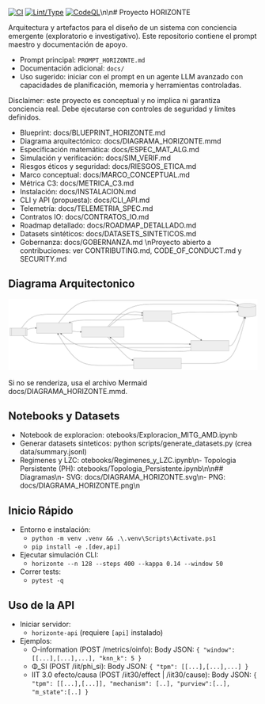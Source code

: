 ﻿[![CI](https://github.com/Yatrogenesis/HORIZONTE/actions/workflows/ci.yml/badge.svg?branch=main)](https://github.com/Yatrogenesis/HORIZONTE/actions/workflows/ci.yml) [![Lint/Type](https://github.com/Yatrogenesis/HORIZONTE/actions/workflows/lint_type.yml/badge.svg?branch=main)](https://github.com/Yatrogenesis/HORIZONTE/actions/workflows/lint_type.yml) [![CodeQL](https://github.com/Yatrogenesis/HORIZONTE/actions/workflows/codeql.yml/badge.svg?branch=main)](https://github.com/Yatrogenesis/HORIZONTE/actions/workflows/codeql.yml)\n\n# Proyecto HORIZONTE

Arquitectura y artefactos para el diseño de un sistema con conciencia emergente (exploratorio e investigativo). Este repositorio contiene el prompt maestro y documentación de apoyo.

- Prompt principal: `PROMPT_HORIZONTE.md`
- Documentación adicional: `docs/`
- Uso sugerido: iniciar con el prompt en un agente LLM avanzado con capacidades de planificación, memoria y herramientas controladas.

Disclaimer: este proyecto es conceptual y no implica ni garantiza conciencia real. Debe ejecutarse con controles de seguridad y límites definidos.

- Blueprint: docs/BLUEPRINT_HORIZONTE.md
- Diagrama arquitectónico: docs/DIAGRAMA_HORIZONTE.mmd
- Especificación matemática: docs/ESPEC_MAT_ALG.md
- Simulación y verificación: docs/SIM_VERIF.md
- Riesgos éticos y seguridad: docs/RIESGOS_ETICA.md
- Marco conceptual: docs/MARCO_CONCEPTUAL.md
- Métrica C3: docs/METRICA_C3.md
- Instalación: docs/INSTALACION.md
- CLI y API (propuesta): docs/CLI_API.md
- Telemetría: docs/TELEMETRIA_SPEC.md
- Contratos IO: docs/CONTRATOS_IO.md
- Roadmap detallado: docs/ROADMAP_DETALLADO.md
- Datasets sintéticos: docs/DATASETS_SINTETICOS.md
- Gobernanza: docs/GOBERNANZA.md
\nProyecto abierto a contribuciones: ver CONTRIBUTING.md, CODE_OF_CONDUCT.md y SECURITY.md
## Diagrama Arquitectonico

![Diagrama HORIZONTE](docs/DIAGRAMA_HORIZONTE.svg)

Si no se renderiza, usa el archivo Mermaid docs/DIAGRAMA_HORIZONTE.mmd.

## Notebooks y Datasets
- Notebook de exploracion: 
otebooks/Exploracion_MITG_AMD.ipynb
- Generar datasets sinteticos: python scripts/generate_datasets.py (crea data/summary.jsonl)
- Regimenes y LZC: 
otebooks/Regimenes_y_LZC.ipynb\n- Topologia Persistente (PH): 
otebooks/Topologia_Persistente.ipynb\n\n## Diagramas\n- SVG: docs/DIAGRAMA_HORIZONTE.svg\n- PNG: docs/DIAGRAMA_HORIZONTE.png\n
## Inicio Rápido

- Entorno e instalación:
  - `python -m venv .venv && .\.venv\Scripts\Activate.ps1`
  - `pip install -e .[dev,api]`
- Ejecutar simulación CLI:
  - `horizonte --n 128 --steps 400 --kappa 0.14 --window 50`
- Correr tests:
  - `pytest -q`

## Uso de la API

- Iniciar servidor:
  - `horizonte-api` (requiere `[api]` instalado)
- Ejemplos:
  - O-information (POST /metrics/oinfo):
    Body JSON: `{ "window": [[...],[...],...], "knn_k": 5 }`
  - Φ_SI (POST /iit/phi_si):
    Body JSON: `{ "tpm": [[...],[...],...] }`
  - IIT 3.0 efecto/causa (POST /iit30/effect | /iit30/cause):
    Body JSON: `{ "tpm": [[...],[...]], "mechanism": [..], "purview":[..], "m_state":[..] }`